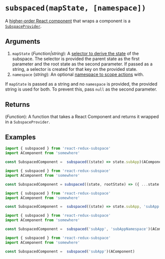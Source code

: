 # `subspaced(mapState, [namespace])`

A [higher-order React component](https://facebook.github.io/react/docs/higher-order-components.html) that wraps a component is a [`SubspaceProvider`](/packages/react-redux-subspace/docs/api/SubspaceProvider.md).

## Arguments

1. `mapState` (_Function|string_): A [selector to derive the state](/docs/basics/CreatingSubspaces.md) of the subspace. The selector is provided the parent state as the first parameter and the root state as the second parameter.  If passed as a string, a selector is created for that key on the provided state.
2. `namespace` (_string_): An optional [namespace to scope actions](/docs/basics/Namespacing.md) with.

If `mapState` is passed as a string and no `namespace` is provided, the provided string is used for both. To prevent this, pass `null` as the second parameter.

## Returns

(_Function_): A function that takes a React Component and returns it wrapped in a `SubspaceProvider`.

## Examples

```javascript
import { subspaced } from 'react-redux-subspace'
import AComponent from 'somewhere'

const SubspacedComponent =  subspaced((state) => state.subApp)(AComponent)
```

```javascript
import { subspaced } from 'react-redux-subspace'
import AComponent from 'somewhere'

const SubspacedComponent = subspaced((state, rootState) => ({ ...state.subApp, root: rootState }))(AComponent)
```

```javascript
import { subspaced } from 'react-redux-subspace'
import AComponent from 'somewhere'

const SubspacedComponent =  subspaced((state) => state.subApp, 'subApp')(AComponent)
```

```javascript
import { subspaced } from 'react-redux-subspace'
import AComponent from 'somewhere'

const SubspacedComponent =  subspaced('subApp', 'subAppNamespace')(AComponent)
```

```javascript
import { subspaced } from 'react-redux-subspace'
import AComponent from 'somewhere'

const SubspacedComponent =  subspaced('subApp')(AComponent)
```
